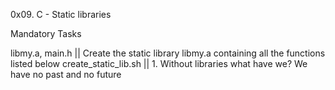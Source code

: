 0x09. C - Static libraries

Mandatory Tasks

libmy.a, main.h || Create the static library libmy.a containing all the functions listed below
create_static_lib.sh || 1. Without libraries what have we? We have no past and no future
